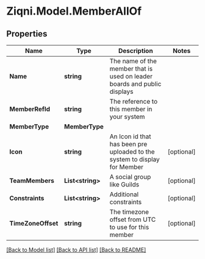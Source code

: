 
# Ziqni.Model.MemberAllOf

## Properties

Name | Type | Description | Notes
------------ | ------------- | ------------- | -------------
**Name** | **string** | The name of the member that is used on leader boards and public displays | 
**MemberRefId** | **string** | The reference to this member in your system | 
**MemberType** | **MemberType** |  | 
**Icon** | **string** | An Icon id that has been pre uploaded to the system to display for Member | [optional] 
**TeamMembers** | **List&lt;string&gt;** | A social group like Guilds | [optional] 
**Constraints** | **List&lt;string&gt;** | Additional constraints | [optional] 
**TimeZoneOffset** | **string** | The timezone offset from UTC to use for this member | [optional] 

[[Back to Model list]](../README.md#documentation-for-models)
[[Back to API list]](../README.md#documentation-for-api-endpoints)
[[Back to README]](../README.md)

